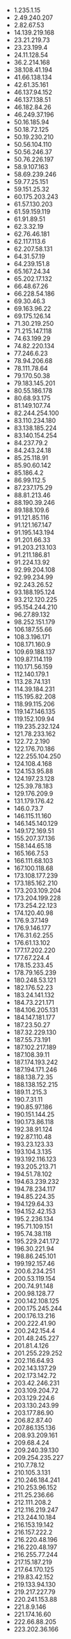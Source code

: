 * 1.235.1.15
* 2.49.240.207
* 2.82.67.53
* 14.139.219.168
* 23.21.219.73
* 23.23.199.4
* 24.11.128.54
* 36.2.214.168
* 38.108.41.194
* 41.66.138.134
* 42.61.35.161
* 46.137.94.152
* 46.137.138.51
* 46.182.84.26
* 46.249.37.196
* 50.16.185.94
* 50.18.72.125
* 50.19.230.210
* 50.56.104.110
* 50.56.246.37
* 50.76.226.197
* 58.9.107.163
* 58.69.239.246
* 59.77.25.151
* 59.151.25.32
* 60.175.203.243
* 61.57.130.203
* 61.59.159.119
* 61.91.89.51
* 62.3.32.19
* 62.76.46.181
* 62.117.113.6
* 62.207.58.131
* 64.31.57.19
* 64.239.151.8
* 65.167.24.34
* 65.202.17.132
* 66.48.67.26
* 66.228.54.186
* 69.30.46.3
* 69.163.96.22
* 69.175.126.14
* 71.30.219.250
* 71.215.147.118
* 74.63.199.29
* 74.82.220.134
* 77.246.6.23
* 78.94.206.68
* 78.111.78.64
* 79.170.50.38
* 79.183.145.201
* 80.55.186.178
* 80.68.93.175
* 81.149.107.74
* 82.244.254.100
* 83.110.234.180
* 83.138.185.224
* 83.140.154.254
* 84.237.79.2
* 84.243.24.18
* 85.25.118.91
* 85.90.60.142
* 85.186.4.2
* 86.99.112.5
* 87.237.175.29
* 88.81.213.46
* 88.190.39.246
* 89.188.109.6
* 91.121.85.116
* 91.121.167.147
* 91.195.143.194
* 91.201.66.33
* 91.203.213.103
* 91.211.186.81
* 91.224.13.92
* 92.99.204.108
* 92.99.234.99
* 92.243.26.52
* 93.188.195.124
* 93.212.120.225
* 95.154.244.210
* 96.27.89.132
* 98.252.151.179
* 106.187.55.66
* 108.3.196.171
* 108.171.160.9
* 109.69.188.137
* 109.87.114.119
* 110.171.56.159
* 112.140.179.1
* 113.28.74.131
* 114.39.184.231
* 115.195.82.208
* 118.99.115.206
* 119.147.146.135
* 119.152.109.94
* 119.235.232.124
* 121.78.233.162
* 122.72.2.190
* 122.176.70.186
* 122.255.104.250
* 124.108.4.168
* 124.153.95.88
* 124.197.23.128
* 125.39.78.183
* 129.176.209.9
* 131.179.176.42
* 146.0.73.7
* 146.115.11.160
* 146.145.140.129
* 149.172.169.51
* 155.207.37.136
* 158.144.65.18
* 165.166.7.53
* 166.111.68.103
* 167.100.118.68
* 173.108.177.239
* 173.185.162.210
* 173.203.109.204
* 173.204.199.228
* 173.254.22.123
* 174.120.40.98
* 176.9.37.149
* 176.9.146.177
* 176.31.62.255
* 176.61.13.102
* 177.17.202.220
* 177.67.224.4
* 178.15.233.45
* 178.79.165.239
* 180.248.53.121
* 182.176.52.23
* 183.24.141.132
* 184.73.221.171
* 184.106.205.131
* 184.147.181.177
* 187.23.50.27
* 187.32.229.130
* 187.55.73.191
* 187.102.217.189
* 187.108.39.11
* 187.174.193.242
* 187.194.171.246
* 188.138.72.35
* 188.138.152.215
* 189.11.215.3
* 190.7.31.11
* 190.85.97.186
* 190.151.144.25
* 190.173.86.118
* 192.38.91.124
* 192.87.110.48
* 193.23.123.33
* 193.104.3.135
* 193.192.116.123
* 193.205.213.71
* 194.51.78.102
* 194.63.239.232
* 194.78.234.117
* 194.85.224.35
* 194.129.64.33
* 194.152.42.153
* 195.2.236.134
* 195.71.109.151
* 195.74.38.118
* 195.229.241.172
* 196.30.221.94
* 198.86.245.101
* 199.192.157.46
* 200.6.234.251
* 200.53.119.154
* 200.74.91.148
* 200.98.128.77
* 200.142.108.125
* 200.175.245.244
* 200.176.13.216
* 200.222.41.90
* 200.242.154.4
* 201.48.245.227
* 201.81.4.126
* 201.255.229.252
* 202.116.64.93
* 202.143.137.29
* 202.173.142.72
* 203.42.246.231
* 203.109.204.72
* 203.129.224.6
* 203.130.243.99
* 203.177.86.90
* 206.82.87.40
* 207.86.135.136
* 208.93.209.161
* 209.68.4.24
* 209.240.39.130
* 209.254.235.227
* 210.7.78.12
* 210.105.3.131
* 210.246.184.241
* 210.253.96.152
* 211.25.236.66
* 212.111.208.2
* 212.116.219.247
* 213.244.10.184
* 216.153.19.142
* 216.157.222.2
* 216.220.48.196
* 216.220.48.197
* 216.255.77.244
* 217.15.187.219
* 217.64.170.125
* 219.83.42.152
* 219.133.94.130
* 219.217.227.79
* 220.241.153.88
* 221.8.9.146
* 221.174.16.60
* 222.66.88.205
* 223.202.36.166
